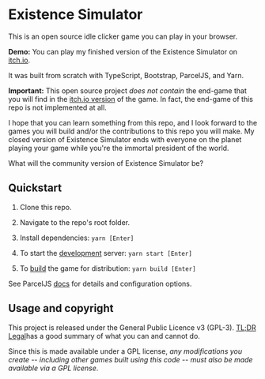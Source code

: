 # Existence Simulator

This is an open source idle clicker game you can play in your browser.

**Demo:** You can play my finished version of the Existence Simulator on [itch.io](https://jessesgames.itch.io).

It was built from scratch with TypeScript, Bootstrap, ParcelJS, and Yarn.

**Important:** This open source project _does not contain_ the end-game that you will find 
in the [itch.io version](https://jessesgames.itch.io) of the game. In fact, the end-game of this repo is 
not implemented at all. 

I hope that you can learn something from this repo, and I look forward to the games you will build 
and/or the contributions to this repo you will make. My closed version of Existence Simulator ends with 
everyone on the planet playing your game while you're the immortal president of the world. 

What will the community version of Existence Simulator be?

## Quickstart

1. Clone this repo.

2. Navigate to the repo's root folder. 

3. Install dependencies: `yarn [Enter]`

4. To start the [development](https://parceljs.org/features/development/) server: `yarn start [Enter]`

5. To [build](https://parceljs.org/features/production/) the game for distribution: `yarn build [Enter]`

See ParcelJS [docs](https://parceljs.org/getting-started/webapp/) for details and configuration options.

## Usage and copyright

This project is released under the General Public Licence v3 (GPL-3). [TL;DR Legal](https://tldrlegal.com/license/gnu-general-public-license-v3-(gpl-3))has a good summary of what you can and cannot do.

Since this is made available under a GPL license, _any modifications you create -- including other games built using this code -- must also be made available via a GPL license_.